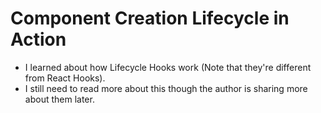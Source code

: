 # Component Creation Lifecycle in Action
- I learned about how Lifecycle Hooks work (Note that they're different from React Hooks).
- I still need to read more about this though the author is sharing more about them later.